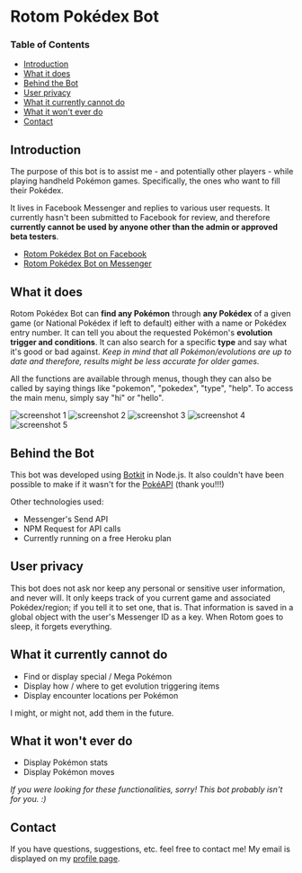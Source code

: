 # Rotom Pokédex Bot

### Table of Contents

* [Introduction](#1)
* [What it does](#2)
* [Behind the Bot](#3)
* [User privacy](#4)
* [What it currently cannot do](#5)
* [What it won't ever do](#6)
* [Contact](#7)

## <a name="1">Introduction</a>

The purpose of this bot is to assist me - and potentially other players - while playing handheld Pokémon games. Specifically, the ones who want to fill their Pokédex. 

It lives in Facebook Messenger and replies to various user requests. It currently hasn't been submitted to Facebook for review, and therefore **currently cannot be used by anyone other than the admin or approved beta testers**.

* [Rotom Pokédex Bot on Facebook](https://www.facebook.com/Rotom-Pok%C3%A9dex-Bot-541426089377828/)
* [Rotom Pokédex Bot on Messenger](https://www.messenger.com/t/541426089377828)

## <a name="2">What it does</a>

Rotom Pokédex Bot can **find any Pokémon** through **any Pokédex** of a given game (or National Pokédex if left to default) either with a name or Pokédex entry number. It can tell you about the requested Pokémon's **evolution trigger and conditions**. It can also search for a specific **type** and say what it's good or bad against.
*Keep in mind that all Pokémon/evolutions are up to date and therefore, results might be less accurate for older games.*

All the functions are available through menus, though they can also be called by saying things like "pokemon", "pokedex", "type", "help". To access the main menu, simply say "hi" or "hello".

![screenshot 1](img/1.png?raw=true) ![screenshot 2](img/2.png?raw=true) ![screenshot 3](img/3.png?raw=true) ![screenshot 4](img/4.png?raw=true) ![screenshot 5](img/5.png?raw=true)

## <a name="3">Behind the Bot</a>

This bot was developed using [Botkit](https://howdy.ai/botkit/) in Node.js.
It also couldn't have been possible to make if it wasn't for the [PokéAPI](http://pokeapi.co/) (thank you!!!)

Other technologies used: 
* Messenger's Send API
* NPM Request for API calls
* Currently running on a free Heroku plan

## <a name="4">User privacy</a>

This bot does not ask nor keep any personal or sensitive user information, and never will. It only keeps track of you current game and associated Pokédex/region; if you tell it to set one, that is. 
That information is saved in a global object with the user's Messenger ID as a key. When Rotom goes to sleep, it forgets everything.

## <a name="5">What it currently cannot do</a>

* Find or display special / Mega Pokémon
* Display how / where to get evolution triggering items
* Display encounter locations per Pokémon

I might, or might not, add them in the future.

## <a name="6">What it won't ever do</a>

* Display Pokémon stats 
* Display Pokémon moves

*If you were looking for these functionalities, sorry! This bot probably isn't for you. :)*

## <a name="7">Contact</a>

If you have questions, suggestions, etc. feel free to contact me! My email is displayed on my [profile page](https://github.com/poe21).